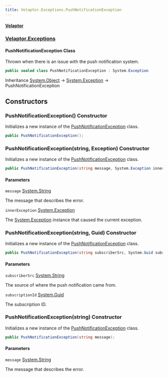 ```yaml
---
title: Velaptor.Exceptions.PushNotificationException
---
```


#### [Velaptor](Namespaces.md 'Velaptor Namespaces')
### [Velaptor.Exceptions](Velaptor.Exceptions.md 'Velaptor.Exceptions')

#### PushNotificationException Class

Thrown when there is an issue with the push notification system.

```csharp
public sealed class PushNotificationException : System.Exception
```

Inheritance [System.Object](https://docs.microsoft.com/en-us/dotnet/api/System.Object 'System.Object') → [System.Exception](https://docs.microsoft.com/en-us/dotnet/api/System.Exception 'System.Exception') → PushNotificationException
## Constructors

<a name='Velaptor.Exceptions.PushNotificationException.PushNotificationException()'></a>

### PushNotificationException() Constructor

Initializes a new instance of the [PushNotificationException](Velaptor.Exceptions.PushNotificationException.md 'Velaptor.Exceptions.PushNotificationException') class.

```csharp
public PushNotificationException();
```

<a name='Velaptor.Exceptions.PushNotificationException.PushNotificationException(string,System.Exception)'></a>

### PushNotificationException(string, Exception) Constructor

Initializes a new instance of the [PushNotificationException](Velaptor.Exceptions.PushNotificationException.md 'Velaptor.Exceptions.PushNotificationException') class.

```csharp
public PushNotificationException(string message, System.Exception innerException);
```
#### Parameters

<a name='Velaptor.Exceptions.PushNotificationException.PushNotificationException(string,System.Exception).message'></a>

`message` [System.String](https://docs.microsoft.com/en-us/dotnet/api/System.String 'System.String')

The message that describes the error.

<a name='Velaptor.Exceptions.PushNotificationException.PushNotificationException(string,System.Exception).innerException'></a>

`innerException` [System.Exception](https://docs.microsoft.com/en-us/dotnet/api/System.Exception 'System.Exception')

The [System.Exception](https://docs.microsoft.com/en-us/dotnet/api/System.Exception 'System.Exception') instance that caused the current exception.

<a name='Velaptor.Exceptions.PushNotificationException.PushNotificationException(string,System.Guid)'></a>

### PushNotificationException(string, Guid) Constructor

Initializes a new instance of the [PushNotificationException](Velaptor.Exceptions.PushNotificationException.md 'Velaptor.Exceptions.PushNotificationException') class.

```csharp
public PushNotificationException(string subscriberSrc, System.Guid subscriptionId);
```
#### Parameters

<a name='Velaptor.Exceptions.PushNotificationException.PushNotificationException(string,System.Guid).subscriberSrc'></a>

`subscriberSrc` [System.String](https://docs.microsoft.com/en-us/dotnet/api/System.String 'System.String')

The source of where the push notification came from.

<a name='Velaptor.Exceptions.PushNotificationException.PushNotificationException(string,System.Guid).subscriptionId'></a>

`subscriptionId` [System.Guid](https://docs.microsoft.com/en-us/dotnet/api/System.Guid 'System.Guid')

The subscription ID.

<a name='Velaptor.Exceptions.PushNotificationException.PushNotificationException(string)'></a>

### PushNotificationException(string) Constructor

Initializes a new instance of the [PushNotificationException](Velaptor.Exceptions.PushNotificationException.md 'Velaptor.Exceptions.PushNotificationException') class.

```csharp
public PushNotificationException(string message);
```
#### Parameters

<a name='Velaptor.Exceptions.PushNotificationException.PushNotificationException(string).message'></a>

`message` [System.String](https://docs.microsoft.com/en-us/dotnet/api/System.String 'System.String')

The message that describes the error.
